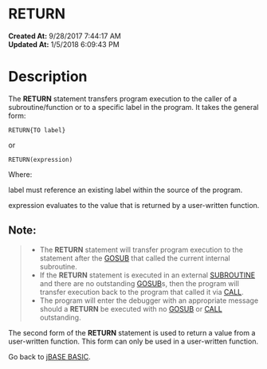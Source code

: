 # RETURN

**Created At:** 9/28/2017 7:44:17 AM  
**Updated At:** 1/5/2018 6:09:43 PM  


# Description

The **RETURN** statement transfers program execution to the caller of a subroutine/function or to a specific label in the program. It takes the general form:

```
RETURN{TO label}
```

or

```
RETURN(expression)
```

Where:

label must reference an existing label within the source of the program.

expression evaluates to the value that is returned by a user-written function.

## Note:


> - The **RETURN** statement will transfer program execution to the statement after the [GOSUB](276075-gosub) that called the current internal subroutine.
> - If the **RETURN** statement is executed in an external [SUBROUTINE](284390-subroutine) and there are no outstanding [GOSUB](276075-gosub)s, then the program will transfer execution back to the program that called it via [CALL](263580-call).
> - The program will enter the debugger with an appropriate message should a **RETURN** be executed with no [GOSUB](276075-gosub) or [CALL](263580-call) outstanding.


The second form of the **RETURN** statement is used to return a value from a user-written function. This form can only be used in a user-written function.



Go back to [jBASE BASIC](263498-jbase-basic).
